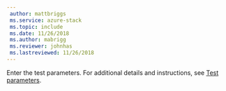```yaml
---
 author: mattbriggs
 ms.service: azure-stack
 ms.topic: include
 ms.date: 11/26/2018
 ms.author: mabrigg
 ms.reviewer: johnhas
 ms.lastreviewed: 11/26/2018
---
```


Enter the test parameters. For additional details and instructions, see [Test parameters](../azure-stack-vaas-parameters.md#test-parameters).